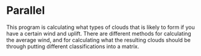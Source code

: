 # Parallel
This program is calculating what types of clouds that is likely to form if you have a certain wind and uplift.
There are different methods for calculating the average wind, and for calculating what the resulting clouds should be through putting different classifications into a matrix. 
